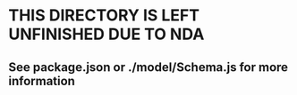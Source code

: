 # THIS DIRECTORY IS LEFT UNFINISHED DUE TO NDA

## See package.json or ./model/Schema.js for more information